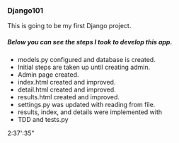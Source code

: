 ### Django101
This is going to be my first Django project.

##### Below you can see the steps I took to develop this app.

- models.py configured and database is created.
- Initial steps are taken up until creating admin.
- Admin page created.
- index.html created and improved.
- detail.html created and improved.
- results.html created and improved.
- settings.py was updated with reading from file.
- results, index, and details were implemented with 
- TDD and tests.py

2:37':35"